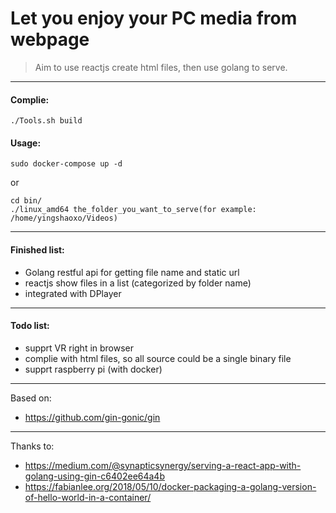 # Let you enjoy your PC media from webpage


> Aim to use reactjs create html files, then use golang to serve.

___

#### Complie:
```
./Tools.sh build
```

#### Usage:

```
sudo docker-compose up -d
```

or

```
cd bin/
./linux_amd64 the_folder_you_want_to_serve(for example: /home/yingshaoxo/Videos)
```
___

#### Finished list:

* Golang restful api for getting file name and static url
* reactjs show files in a list (categorized by folder name)
* integrated with DPlayer

___

#### Todo list:

* supprt VR right in browser
* complie with html files, so all source could be a single binary file
* supprt raspberry pi (with docker)

___

Based on:

* https://github.com/gin-gonic/gin

___

Thanks to:

* https://medium.com/@synapticsynergy/serving-a-react-app-with-golang-using-gin-c6402ee64a4b
* https://fabianlee.org/2018/05/10/docker-packaging-a-golang-version-of-hello-world-in-a-container/
